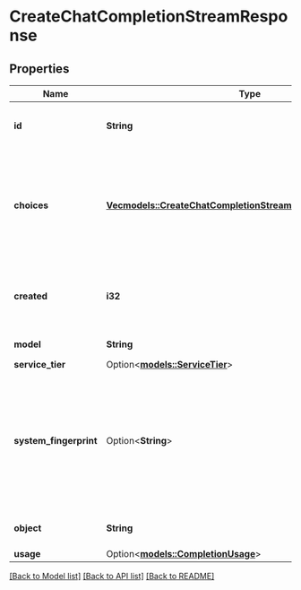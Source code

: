 # CreateChatCompletionStreamResponse

## Properties

Name | Type | Description | Notes
------------ | ------------- | ------------- | -------------
**id** | **String** | A unique identifier for the chat completion. Each chunk has the same ID. | 
**choices** | [**Vec<models::CreateChatCompletionStreamResponseChoicesInner>**](CreateChatCompletionStreamResponse_choices_inner.md) | A list of chat completion choices. Can contain more than one elements if `n` is greater than 1. Can also be empty for the last chunk if you set `stream_options: {\"include_usage\": true}`.  | 
**created** | **i32** | The Unix timestamp (in seconds) of when the chat completion was created. Each chunk has the same timestamp. | 
**model** | **String** | The model to generate the completion. | 
**service_tier** | Option<[**models::ServiceTier**](ServiceTier.md)> |  | [optional]
**system_fingerprint** | Option<**String**> | This fingerprint represents the backend configuration that the model runs with. Can be used in conjunction with the `seed` request parameter to understand when backend changes have been made that might impact determinism.  | [optional]
**object** | **String** | The object type, which is always `chat.completion.chunk`. | 
**usage** | Option<[**models::CompletionUsage**](CompletionUsage.md)> |  | [optional]

[[Back to Model list]](../README.md#documentation-for-models) [[Back to API list]](../README.md#documentation-for-api-endpoints) [[Back to README]](../README.md)


